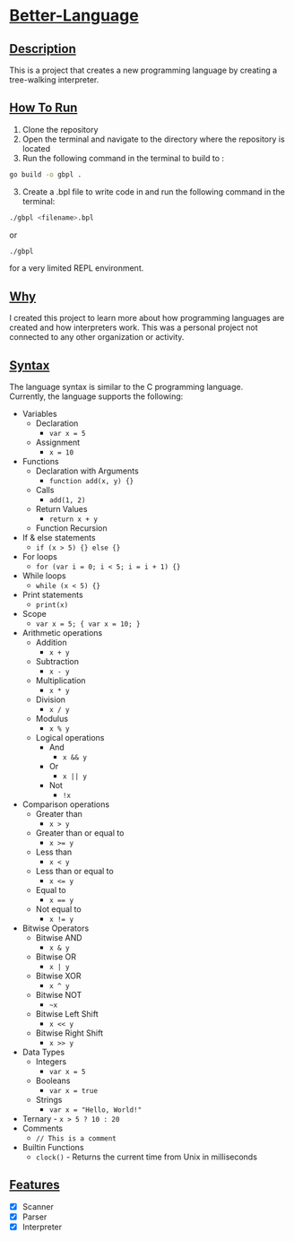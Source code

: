 # <a href="#better-language">Better-Language</a>

## <a href="#description">Description</a>
This is a project that creates a new programming language by creating a tree-walking interpreter. 

## <a href="#how-to-run">How To Run</a>
1. Clone the repository
3. Open the terminal and navigate to the directory where the repository is located
4. Run the following command in the terminal to build to :
``` bash
go build -o gbpl . 
```
3. Create a .bpl file to write code in and run the following command in the terminal:
``` bash
./gbpl <filename>.bpl
```
or 
``` bash
./gbpl
```
for a very limited REPL environment.

## <a href="#why">Why</a>
I created this project to learn more about how programming languages are created and how interpreters work. This was a personal project not connected to any other organization or activity.

## <a href="#syntax">Syntax</a>
The language syntax is similar to the C programming language. <br>
Currently, the language supports the following:
- Variables
  - Declaration
    - `var x = 5` 
  - Assignment
	- `x = 10`
- Functions 
	- Declaration with Arguments
      - `function add(x, y) {}`
	- Calls
		- `add(1, 2)`
	- Return Values
		- `return x + y`
    - Function Recursion
- If & else statements
	- `if (x > 5) {} else {}` 
- For loops
	- `for (var i = 0; i < 5; i = i + 1) {}`
- While loops
  - `while (x < 5) {}`
- Print statements
  - `print(x)`
- Scope
  - `var x = 5; { var x = 10; }`
- Arithmetic operations
	 - Addition
		 - `x + y` 
	 - Subtraction
		 - `x - y`
	 - Multiplication 
		 - `x * y` 
	 - Division
		 - `x / y` 
	 - Modulus
		- `x % y`
	- Logical operations
	  - And
		- `x && y`
	  - Or
		  - `x || y`
	  - Not
		  - `!x`
- Comparison operations
	- Greater than
		- `x > y`
   - Greater than or equal to
        - `x >= y`
   - Less than
        - `x < y`
   - Less than or equal to
        - `x <= y`
    - Equal to
        - `x == y`
	- Not equal to
        - `x != y`
- Bitwise Operators
  - Bitwise AND
	- `x & y`
  - Bitwise OR
      - `x | y`
  - Bitwise XOR
      - `x ^ y`
  - Bitwise NOT
      - `~x`
  - Bitwise Left Shift
      - `x << y`
  - Bitwise Right Shift
      - `x >> y`
- Data Types
  - Integers
	- `var x = 5`
  - Booleans
	- `var x = true`
  - Strings
	- `var x = "Hello, World!"`
- Ternary
	  - `x > 5 ? 10 : 20`
- Comments
  - `// This is a comment`
- Builtin Functions
  - `clock()` - Returns the current time from Unix in milliseconds

## <a href="#features">Features</a>
- [x] Scanner
- [x] Parser
- [x] Interpreter